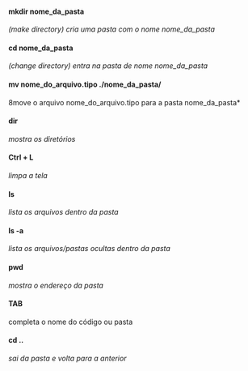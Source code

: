 #### **mkdir nome_da_pasta**

*(make directory) cria uma pasta com o nome nome_da_pasta*



#### **cd nome_da_pasta** 

*(change directory) entra na pasta de nome nome_da_pasta*



#### **mv nome_do_arquivo.tipo ./nome_da_pasta/**

8move o arquivo nome_do_arquivo.tipo para a pasta nome_da_pasta*



#### **dir** 

*mostra os diretórios*



#### **Ctrl + L**

*limpa a tela*



#### **ls**

*lista os arquivos dentro da pasta*



#### **ls -a** 

*lista os arquivos/pastas ocultas dentro da pasta*



#### **pwd** 

*mostra o endereço da pasta*



#### **TAB** 

completa o nome do código ou pasta



#### **cd ..** 

*sai da pasta e volta para a anterior*
